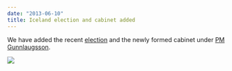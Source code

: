 ```yaml
---
date: "2013-06-10"
title: Iceland election and cabinet added 
---
```


We have added the recent [election](/data/isl/election-parliament/2013-04-27/) and the newly formed cabinet under [PM Gunnlaugsson](/data/isl/cabinet-party/2013-05-23/).

![](/images/parliament-european-union.jpg)
